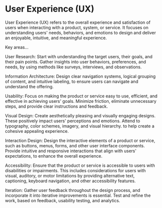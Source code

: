 # User Experience (UX)

User Experience (UX) refers to the overall experience and satisfaction of users when interacting with a product, system, or service. It focuses on understanding users' needs, behaviors, and emotions to design and deliver an enjoyable, intuitive, and meaningful experience.

Key areas…

User Research: Start with understanding the target users, their goals, and their pain points. Gather insights into user behaviors, preferences, and needs, by using methods like surveys, interviews, and observations.

Information Architecture: Design clear navigation systems, logical grouping of content, and intuitive labeling, to ensure users can navigate and understand the offering.

Usability: Focus on making the product or service easy to use, efficient, and effective in achieving users' goals. Minimize friction, eliminate unnecessary steps, and provide clear instructions and feedback.

Visual Design: Create aesthetically pleasing and visually engaging designs. These positively impact users' perceptions and emotions. Attend to typography, color schemes, imagery, and visual hierarchy. to help create a cohesive appealing experience.

Interaction Design: Design the interactive elements of a product or service, such as buttons, menus, forms, and other user interface components. Provide intuitive and responsive interactions that align with users' expectations, to enhance the overall experience.

Accessibility: Ensure that the product or service is accessible to users with disabilities or impairments. This includes considerations for users with visual, auditory, or motor limitations by providing alternative text, captioning, keyboard navigation, and other accessibility features.

Iteration: Gather user feedback throughout the design process, and incorporate it into iterative improvements is essential. Test and refine the work, based on feedback, usability testing, and analytics.
